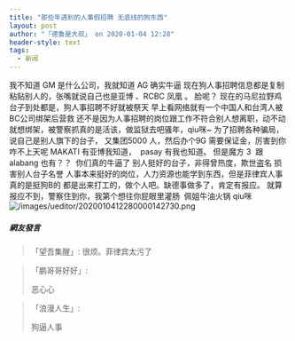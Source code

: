 ```yaml
---
title: "那些年遇到的人事假招聘 无底线的狗东西"
layout: post
author: "「德鲁是大叔」 on 2020-01-04 12:28"
header-style: text
tags:
  - 新闻
---
```


我不知道 GM 是什么公司，我就知道 AG 确实牛逼
现在狗人事招聘信息都是复制粘贴别人的，张嘴就说自己也是亚博 、RCBC 凤凰 。 脸呢？
现在的马尼拉野鸡台子到处都是，狗人事招聘不好就被祭天
早上看网络就有一个中国人和台湾人被BC公司绑架后营救
还不是因为人事招聘的岗位跟工作不符合别人想离职，动不动就想绑架，被警察抓真的是活该，做监狱去吧骚年，qiu咪~
为了招聘各种骗局，说自己是别人旗下的台子， 又集团5000 人，然后办个9G 需要保证金，厉害到你咋不上天呢
MAKATI 有亚博我知道，&nbsp; pasay 有我也知道。 但是魔方 3&nbsp; 跟alabang 也有？？&nbsp; 你们真的牛逼了
别人挺好的台子，非得曾热度，欺世盗名 损害别人台子名誉
人事本来挺好的岗位，人力资源也能学到东西，但是菲律宾人事真的是挺狗B的
都是出来打工的，做个人吧。缺德事做多了，肯定有报应。
就算报应不到，警察住到你，我第个想往你屁眼里灌肠&nbsp; 佩姐牛油火锅 qiu咪
<br>
<img src="http://images.feileyuan.com/images/ueditor/2020010412280000142730.png" title="/images/ueditor/2020010412280000142730.png" alt="/images/ueditor/2020010412280000142730.png"><input type="hidden" value="菲乐园提供"><br>

##### 網友發言 
> 「望吾集醒」:
> 很烦。菲律宾太污了

> 「鹏哥哥好好」:
> <p>恶心心</p>

> 「浪漫人生」:
> <p>狗逼人事</p>


